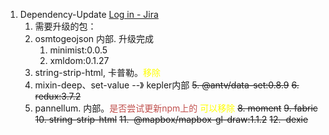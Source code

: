 1. Dependency-Update  [Log in - Jira](https://jira.grab.com/browse/IS-72403)
	1. 需要升级的包：
	2. osmtogeojson 内部. 升级完成
		1. minimist:0.0.5
		2. xmldom:0.1.27
	3. string-strip-html, 卡普勒。<font color="#ffff00">移除</font>
	4. mixin-deep、set-value --》 kepler内部
	~~5. @antv/data-set:0.8.9~~
	~~6. redux:3.7.2~~
	7. pannellum.   内部。<font color="#c0504d">是否尝试更新npm上的</font>  <font color="#ffff00"> 可以移除</font>
	~~8. moment~~
	~~9. fabric~~
	~~10. string-strip-html~~
	~~11.  @mapbox/mapbox-gl-draw:1.1.2~~
	~~12.  dexie~~